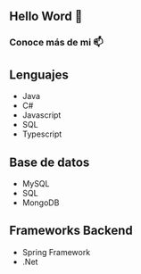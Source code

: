 ## Hello Word 👋
### Conoce más de mi 📫
## Lenguajes
  - Java
  - C#
  - Javascript
  - SQL
  - Typescript
## Base de datos
  - MySQL
  - SQL
  - MongoDB
## Frameworks Backend
  - Spring Framework
  - .Net
<!--
**Stefano41Dev/Stefano41Dev** is a ✨ _special_ ✨ repository because its `README.md` (this file) appears on your GitHub profile.

Here are some ideas to get you started:

- 🔭 I’m currently working on ...
- 🌱 I’m currently learning ...
- 👯 I’m looking to collaborate on ...
- 🤔 I’m looking for help with ...
- 💬 Ask me about ...
- 📫 How to reach me: ...
- 😄 Pronouns: ...
- ⚡ Fun fact: ...
-->
